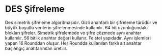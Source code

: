 # DES Şifreleme
  Des simetrik şifreleme algoritmasıdır. Gizli anahtarlı bir şifreleme türüdür ve büyük boyutlu verilerin şifrelenmesinde kullanılır.
  64 bit uzunluğundaki blokları şifreler. 
  Simetrik şifrelemede ve şifre çözmede aynı anahtar kullanılır. 
  56 bitlik anahtar değeri kullanır. 
  Feistel yapıdadır.
  Aynı işlemleri yapan 16 Rounddan oluşur. 
  Her Roundda kullanılan farklı alt anahtar başlangıç anahtarından üretilir.
    
    
